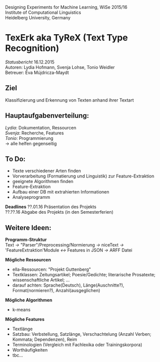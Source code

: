 Designing Experiments for Machine Learning, WiSe 2015/16  
Institute of Computational Linguistics  
Heidelberg University, Germany  

TexErk aka **TyReX** (Text Type Recognition)  
===================

*Statusbericht*  16.12.2015  
Autoren: Lydia Hofmann, Svenja Lohse, Tonio Weidler  
Betreuer: Éva Mújdricza-Maydt  

Ziel
------
Klassifizierung und Erkennung von Texten anhand ihrer Textart  

Hauptaufgabenverteilung:
------
*Lydia*: Dokumentation, Ressourcen  
*Svenja*: Recherche, Features  
*Tonio*: Programmierung  
-> alle helfen gegenseitig   

To Do:
------
- Texte verschiedener Arten finden  
- Vorverarbeitung (Formatierung und Linguistik) zur Feature-Extraktion  
- geeignete Algorithmen finden
- Feature-Extraktion
- Aufbau einer DB mit extrahierten Informationen
- Analyseprogramm

**Deadlines**
??.01.16 Präsentation des Projekts  
??.??.16 Abgabe des Projekts (in den Semesterferien)  

Weitere Ideen:
------
**Programm-Struktur**  
Text *->* "Parser"/Preprocessing/Normierung *->* niceText *->* 'FeatureExtraktion'Module *<->* Features in JSON *->* ARFF Datei  

**Mögliche Ressourcen**  
- ella-Ressourcen: "Projekt Guttenberg"  
- Textklassen: Zeitungsartikel; Poesie/Gedichte; literarische Prosatexte; wissenschaftliche Artikel; ...  
- darauf achten: Sprache(Deutsch), Länge(Auschnitte?), Format(normieren?), Anzahl(ausgeglichen)  

**Mögliche Algorithmen**  
- k-means

**Mögliche Features**  
- Textlänge  
- Satzbau: Verbstellung, Satzlänge, Verschachtelung (Anzahl Verben; Kommata; Dependenzen), Reim
- Terminologien (Vergleich mit Fachlexika oder Trainingskorpora)
- Worthäufigkeiten
- tbc...
